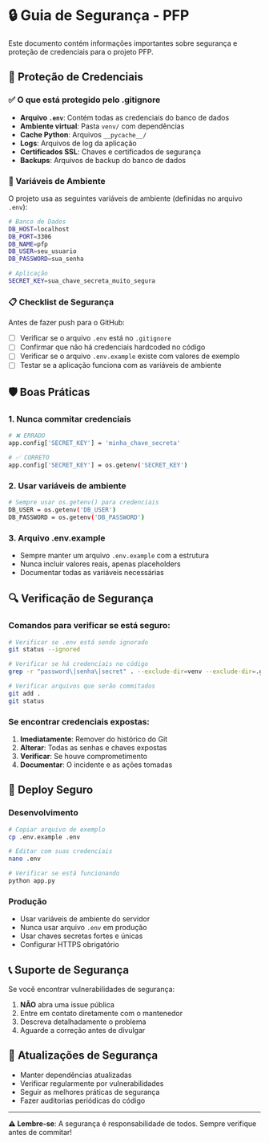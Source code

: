 # 🔒 Guia de Segurança - PFP

Este documento contém informações importantes sobre segurança e proteção de credenciais para o projeto PFP.

## 🚨 Proteção de Credenciais

### ✅ O que está protegido pelo .gitignore

- **Arquivo `.env`**: Contém todas as credenciais do banco de dados
- **Ambiente virtual**: Pasta `venv/` com dependências
- **Cache Python**: Arquivos `__pycache__/`
- **Logs**: Arquivos de log da aplicação
- **Certificados SSL**: Chaves e certificados de segurança
- **Backups**: Arquivos de backup do banco de dados

### 🔐 Variáveis de Ambiente

O projeto usa as seguintes variáveis de ambiente (definidas no arquivo `.env`):

```bash
# Banco de Dados
DB_HOST=localhost
DB_PORT=3306
DB_NAME=pfp
DB_USER=seu_usuario
DB_PASSWORD=sua_senha

# Aplicação
SECRET_KEY=sua_chave_secreta_muito_segura
```

### 📋 Checklist de Segurança

Antes de fazer push para o GitHub:

- [ ] Verificar se o arquivo `.env` está no `.gitignore`
- [ ] Confirmar que não há credenciais hardcoded no código
- [ ] Verificar se o arquivo `.env.example` existe com valores de exemplo
- [ ] Testar se a aplicação funciona com as variáveis de ambiente

## 🛡️ Boas Práticas

### 1. Nunca commitar credenciais
```bash
# ❌ ERRADO
app.config['SECRET_KEY'] = 'minha_chave_secreta'

# ✅ CORRETO
app.config['SECRET_KEY'] = os.getenv('SECRET_KEY')
```

### 2. Usar variáveis de ambiente
```bash
# Sempre usar os.getenv() para credenciais
DB_USER = os.getenv('DB_USER')
DB_PASSWORD = os.getenv('DB_PASSWORD')
```

### 3. Arquivo .env.example
- Sempre manter um arquivo `.env.example` com a estrutura
- Nunca incluir valores reais, apenas placeholders
- Documentar todas as variáveis necessárias

## 🔍 Verificação de Segurança

### Comandos para verificar se está seguro:

```bash
# Verificar se .env está sendo ignorado
git status --ignored

# Verificar se há credenciais no código
grep -r "password\|senha\|secret" . --exclude-dir=venv --exclude-dir=.git

# Verificar arquivos que serão commitados
git add .
git status
```

### Se encontrar credenciais expostas:

1. **Imediatamente**: Remover do histórico do Git
2. **Alterar**: Todas as senhas e chaves expostas
3. **Verificar**: Se houve comprometimento
4. **Documentar**: O incidente e as ações tomadas

## 🚀 Deploy Seguro

### Desenvolvimento
```bash
# Copiar arquivo de exemplo
cp .env.example .env

# Editar com suas credenciais
nano .env

# Verificar se está funcionando
python app.py
```

### Produção
- Usar variáveis de ambiente do servidor
- Nunca usar arquivo `.env` em produção
- Usar chaves secretas fortes e únicas
- Configurar HTTPS obrigatório

## 📞 Suporte de Segurança

Se você encontrar vulnerabilidades de segurança:

1. **NÃO** abra uma issue pública
2. Entre em contato diretamente com o mantenedor
3. Descreva detalhadamente o problema
4. Aguarde a correção antes de divulgar

## 🔄 Atualizações de Segurança

- Manter dependências atualizadas
- Verificar regularmente por vulnerabilidades
- Seguir as melhores práticas de segurança
- Fazer auditorias periódicas do código

---

**⚠️ Lembre-se**: A segurança é responsabilidade de todos. Sempre verifique antes de commitar! 
